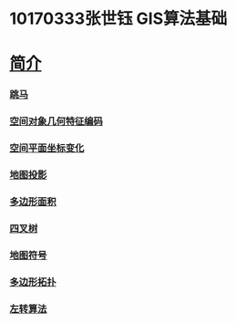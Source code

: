 # 10170333张世钰 GIS算法基础

# [简介](https://njnu-2019g-10170333.github.io/index.html)
### [跳马](https://njnu-2019g-10170333.github.io/1跳马.html)
### [空间对象几何特征编码](https://njnu-2019g-10170333.github.io/姓名编写.html)
### [空间平面坐标变化](https://njnu-2019g-10170333.github.io/5空间变换.html)
### [地图投影](https://njnu-2019g-10170333.github.io/地图投影.html)
### [多边形面积](https://njnu-2019g-10170333.github.io/第五周——多面性面积.html)
### [四叉树](https://njnu-2019g-10170333.github.io/四叉树（最终）.html)
### [地图符号](https://njnu-2019g-10170333.github.io/地图符号显示.html)
### [多边形拓扑](https://njnu-2019g-10170333.github.io/多边形拓扑生成-6.4.html)
### [左转算法](https://njnu-2019g-10170333.github.io/左转算法.html)
